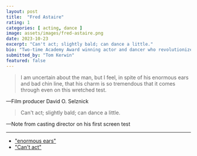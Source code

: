 ```yaml
---
layout: post
title:  "Fred Astaire"
rating: 1
categories: [ acting, dance ]
image: assets/images/fred-astaire.png
date: 2023-10-23
excerpt: "Can't act; slightly bald; can dance a little."
bio: "Two-time Academy Award winning actor and dancer who revolutionized the role of dance in film"
submitted_by: "Tom Kerwin"
featured: false
---
```


> I am uncertain about the man, but I feel, in spite of his enormous ears and bad chin line, that his charm is so tremendous that it comes through even on this wretched test.

—Film producer David O. Selznick

> Can't act; slightly bald; can dance a little.

—Note from casting director on his first screen test

---

- ["enormous ears"](https://en.m.wikipedia.org/wiki/Fred_Astaire)
- ["Can't act"](https://quoteinvestigator.com/2014/08/07/bald/)
